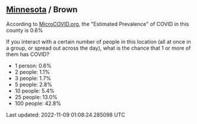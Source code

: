 
## [Minnesota](/united-states/minnesota) / Brown

According to [MicroCOVID.org](http://microcovid.org),
the "Estimated Prevalence" of COVID in this county is 0.6%

If you interact with a certain number of people in this location
(all at once in a group, or spread out across the day), what is the chance that
1 or more of them has COVID?

- 1 person: 0.6%
- 2 people: 1.1%
- 3 people: 1.7%
- 5 people: 2.8%
- 10 people: 5.4%
- 25 people: 13.0%
- 100 people: 42.8%

Last updated: 2022-11-09 01:08:24.285098 UTC
